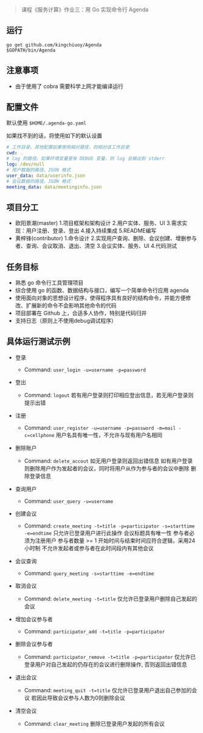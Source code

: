 ﻿

> 课程《服务计算》作业三：用 Go 实现命令行 Agenda


## 运行

```
go get github.com/kingchiuoy/Agenda
$GOPATH/bin/Agenda
```

## 注意事项

- 由于使用了 cobra 需要科学上网才能编译运行

## 配置文件

默认使用 ``$HOME/.agenda-go.yaml``

如果找不到的话，将使用如下的默认设置

```yaml
# 工作目录。其他配置如果使用相对路径，则相对该工作目录
cwd: .
# log 的路径。如果环境变量里有 DEBUG 变量，则 log 会输出到 stderr
log: /dev/null
# 用户数据的路径。JSON 格式
user_data: data/userinfo.json
# 会议数据的路径。JSON 格式
meeting_data: data/meetinginfo.json

```

## 项目分工

- 欧阳景潮(master)
  1.项目框架和架构设计
  2.用户实体、服务、UI
  3.需求实现：用户注册、登录、登出
  4.接入持续集成
  5.README编写
- 黄梓锋(contributor)
  1.命令设计
  2.实现用户查询、删除、会议创建、增删参与者、查询、会议取消、退出、清空
  3.会议实体、服务、UI
  4.代码测试


## 任务目标

 - 熟悉 go 命令行工具管理项目
 - 综合使用 go 的函数、数据结构与接口，编写一个简单命令行应用 agenda
 - 使用面向对象的思想设计程序，使得程序具有良好的结构命令，并能方便修改、扩展新的命令不会影响其他命令的代码
 - 项目部署在 Github 上，合适多人协作，特别是代码归并
 - 支持日志（原则上不使用debug调试程序）


## 具体运行测试示例
- 登录
	- Command: `user_login -u=username -p=password`
- 登出
	- Command: `logout`
若有用户登录则打印相应登出信息，若无用户登录则提示出错
- 注册
	- Command: `user_register -u=username -p=password -m=mail -c=cellphone`
用户名具有唯一性，不允许与现有用户名相同

- 删除账户
	- Command: `delete_accout`
	如无用户登录则返回出错信息
	如有用户登录则删除用户作为发起者的会议，同时将用户从作为参与者的会议中删除
	删除登录信息
- 查询用户
	- Command: `user_query -u=username`

- 创建会议
	- Command: `create_meeting -t=title -p=participator -s=starttime -e=endtime`
		只允许已登录用户进行此操作
		会议标题具有唯一性
		参与者必须为注册用户
		参与者数量 >= 1
		开始时间与结束时间应符合逻辑，采用24小时制
		不允许发起者或参与者在此时间段内有其他会议
- 会议查询
	- Command: `query_meeting -s=starttime -e=endtime`
- 取消会议
	- Command: `delete_meeting -t=title`
	仅允许已登录用户删除自己发起的会议
- 增加会议参与者
	- Command: `participator_add -t=title -p=participator`
- 删除会议参与者
	- Command: `participator_remove -t=title -p=participator`
	仅允许已登录用户对自己发起的仍存在的会议进行删除操作, 否则返回出错信息
- 退出会议
	- Command: `meeting_quit -t=title`
    仅允许已登录用户退出自己参加的会议
	若因此导致会议参与人数为0则删除会议
- 清空会议
	- Command: `clear_meeting`
删除已登录用户发起的所有会议
